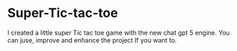 # Super-Tic-tac-toe
I created a little super Tic tac toe game with the new chat gpt 5 engine. You can juse, improve and enhance  the project If you want to.
